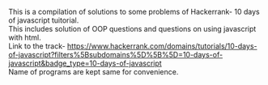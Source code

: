 This is a compilation of solutions to some problems of Hackerrank- 10 days of javascript tuitorial.<br>
This includes solution of OOP questions and questions on using javascript with html.<br>
Link to the track- https://www.hackerrank.com/domains/tutorials/10-days-of-javascript?filters%5Bsubdomains%5D%5B%5D=10-days-of-javascript&badge_type=10-days-of-javascript
<br>
Name of programs are kept same for convenience.
